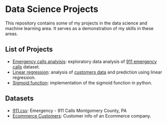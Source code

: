 # Data Science Projects

This repository contains some of my projects in the data science and machine learning area. It serves as a demonstration of my skills in these areas. 

## List of Projects
- [Emergency calls analyisis](https://github.com/roemvaar/data-science-projects/blob/master/emergency-calls-analysis.ipynb): exploratory data analysis of [911 emergency calls](https://www.kaggle.com/mchirico/montcoalert) dataset.
- [Linear regression](https://github.com/roemvaar/data-science-projects/blob/master/linear-regression.ipynb): analysis of [customers data](https://github.com/roemvaar/data-science-projects/blob/master/data/Ecommerce%20Customers) and prediction using linear regression.  
- [Sigmoid function](https://github.com/roemvaar/data-science-projects/blob/master/sigmoid-function.ipynb): implementation of the sigmoid function in python. 
 

## Datasets
- [911.csv](https://www.kaggle.com/mchirico/montcoalert): Emergency - 911 Calls Montgomery County, PA
- [Ecommerce Customers](https://github.com/roemvaar/data-science-projects/blob/master/data/Ecommerce%20Customers): Customer info of an Ecommerce company.
